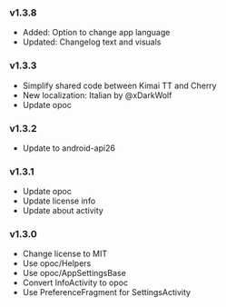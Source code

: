 ### v1.3.8
- Added: Option to change app language
- Updated: Changelog text and visuals

### v1.3.3
- Simplify shared code between Kimai TT and Cherry
- New localization: Italian by @xDarkWolf
- Update opoc

### v1.3.2
- Update to android-api26

### v1.3.1
- Update opoc
- Update license info
- Update about activity

### v1.3.0
- Change license to MIT
- Use opoc/Helpers
- Use opoc/AppSettingsBase
- Convert InfoActivity to opoc
- Use PreferenceFragment for SettingsActivity
